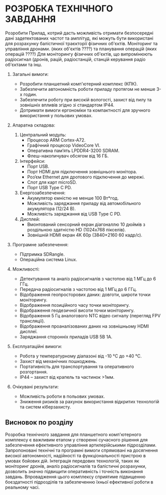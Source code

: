 # РОЗРОБКА ТЕХНІЧНОГО ЗАВДАННЯ
Розробити Прилад, котрий дасть можливість отримати безпосередні дані задетектованих частот та амплітуд, які можуть бути використані для розрахунку балістичної траєкторії фізичних об'єктів. Моніторинг та управління дронами. (яких об'єктів ????)  та планування операцій (яких операцій ????) Для моніторингу фізичних об'єктів, що випромінюють радіосигнал (дронів, рацій, радіостанцій, станцій керування радіо об'єктами та інш.

1. Загальні вимоги:
    * Розробити планшетний комп'ютерний комплекс (КПК).  
    * Забезпечити автономність роботи приладу протягом не менше 3-х годин.  
    * Забезпечити роботу при високій вологості, захист від пилу та зовнішніх впливів згідно зі стандартом IP44.  
    * Дотримати вимоги ергономіки та компактності для зручного використання у польових умовах.

2. Апаратна складова:

   1. Центральний модуль:
        * Процесор ARM Cortex-A72.  
        * Графічний процесор VideoCore VI.  
        * Оперативна пам’ять LPDDR4-3200 SDRAM.  
        * Флеш-накопичувач обсягом від 16 ГБ.
   2. Інтерфейси:
        * Порт USB.  
        * Порт HDMI для підключення зовнішнього монітора.  
        * Роз’єм Ethernet для дротового підключення до мережі.  
        * Слот для карт microSD.  
        * Порт USB Type C PD.
   3. Енергозабезпечення:
        * Акумулятор ємністю не менше 100 Вт\*год.  
        * Можливість заряджання приладу від автомобільного акумулятора (12/24 В).  
        * Можливість заряджання від USB Type C PD.
   4. Дисплей:
        * Вмонтований сенсорний екран діагоналлю 10 дюймів з роздільною здатністю HD (1024x768 пікселів).  
        * Зовнішній HDMI екран 4K 60р (3840×2160  60 кадр/с).

3. Програмне забезпечення:

    * Підтримка SDRangle.  
    * Операційна система Linux.

4. Можливості:
    * Детектування та аналіз радіосигналів з частотою від 1 МГц до 6 ГГц.  
    * Передача радіосигналів з частотою від 1 МГц до 6 ГГц.  
    * Відображення геопросторових даних: довготи, широти точки моніторингу.  
    * Відображення позиційного часу точки моніторингу.  
    * Відображення геодезичної висоти точки моніторингу.  
    * Відображення 5 Гц аналогового NTC відео сигналу (перегляд FPV трансляції).  
    * Відображення проаналізованих даних на зовнішньому HDMI дисплеї.  
    * Заряджання сторонніх приладів USB 5В 1А.

5. Експлуатаційні вимоги:
    * Робота у температурному діапазоні від \-10 °C до \+40 °C.  
    * Захист від механічних пошкоджень.  
    * Портативність для транспортування та оперативного розгортання.  
    * IP44 – захист від крапель та частинок \>1мм.

6. Очікувані результати:
    * Можливість роботи в польових умовах.  
    * Зниження ризиків за рахунок використання відкритих технологій та систем кіберзахисту.

## Висновок по розділу

Розробка технічного завдання для планшетного комп'ютерного комплексу є важливим етапом у створенні сучасного рішення для забезпечення ефективного управління артилерійськими підрозділами. Запропоновані технічні та програмні вимоги спрямовані на досягнення високої автономності, надійності та функціональності пристрою в умовах бойових дій. Інтеграція передових технологій, таких як моніторинг дронів, аналіз радіосигналів та балістичні розрахунки, дозволить значно підвищити оперативність і точність виконання завдань. Впровадження цього комплексу сприятиме підвищенню боєздатності підрозділів та забезпеченню їхньої ефективної роботи в реальному часі.
